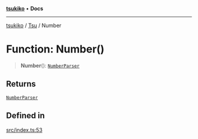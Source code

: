 [**tsukiko**](../../../README.md) • **Docs**

***

[tsukiko](../../../README.md) / [Tsu](../README.md) / Number

# Function: Number()

> **Number**(): [`NumberParser`](../../../classes/NumberParser.md)

## Returns

[`NumberParser`](../../../classes/NumberParser.md)

## Defined in

[src/index.ts:53](https://github.com/BIYUEHU/tsukiko/blob/aa7a414bb89555b3910dd9d229f505891bded4ee/src/index.ts#L53)
